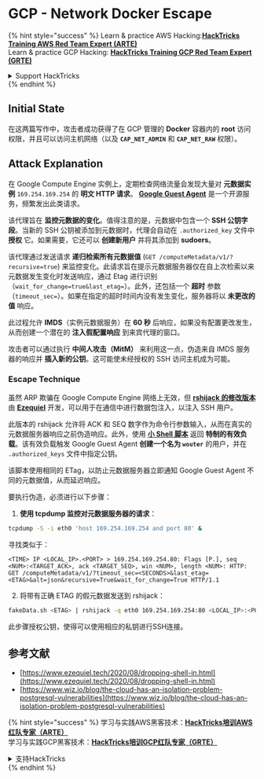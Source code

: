 # GCP - Network Docker Escape

{% hint style="success" %}
Learn & practice AWS Hacking:<img src="../../../.gitbook/assets/image (1).png" alt="" data-size="line">[**HackTricks Training AWS Red Team Expert (ARTE)**](https://training.hacktricks.xyz/courses/arte)<img src="../../../.gitbook/assets/image (1).png" alt="" data-size="line">\
Learn & practice GCP Hacking: <img src="../../../.gitbook/assets/image (2).png" alt="" data-size="line">[**HackTricks Training GCP Red Team Expert (GRTE)**<img src="../../../.gitbook/assets/image (2).png" alt="" data-size="line">](https://training.hacktricks.xyz/courses/grte)

<details>

<summary>Support HackTricks</summary>

* Check the [**subscription plans**](https://github.com/sponsors/carlospolop)!
* **Join the** 💬 [**Discord group**](https://discord.gg/hRep4RUj7f) or the [**telegram group**](https://t.me/peass) or **follow** us on **Twitter** 🐦 [**@hacktricks\_live**](https://twitter.com/hacktricks\_live)**.**
* **Share hacking tricks by submitting PRs to the** [**HackTricks**](https://github.com/carlospolop/hacktricks) and [**HackTricks Cloud**](https://github.com/carlospolop/hacktricks-cloud) github repos.

</details>
{% endhint %}

## Initial State

在这两篇写作中，攻击者成功获得了在 GCP 管理的 **Docker** 容器内的 **root** 访问权限，并且可以访问主机网络（以及 **`CAP_NET_ADMIN`** 和 **`CAP_NET_RAW`** 权限）。

## Attack Explanation

在 Google Compute Engine 实例上，定期检查网络流量会发现大量对 **元数据实例** `169.254.169.254` 的 **明文 HTTP 请求**。 [**Google Guest Agent**](https://github.com/GoogleCloudPlatform/guest-agent) 是一个开源服务，频繁发出此类请求。

该代理旨在 **监控元数据的变化**。值得注意的是，元数据中包含一个 **SSH 公钥字段**。当新的 SSH 公钥被添加到元数据时，代理会自动在 `.authorized_key` 文件中 **授权** 它。如果需要，它还可以 **创建新用户** 并将其添加到 **sudoers**。

该代理通过发送请求 **递归检索所有元数据值** (`GET /computeMetadata/v1/?recursive=true`) 来监控变化。此请求旨在提示元数据服务器仅在自上次检索以来元数据发生变化时发送响应，通过 Etag 进行识别（`wait_for_change=true&last_etag=`）。此外，还包括一个 **超时** 参数（`timeout_sec=`）。如果在指定的超时时间内没有发生变化，服务器将以 **未更改的值** 响应。

此过程允许 **IMDS**（实例元数据服务）在 **60 秒** 后响应，如果没有配置更改发生，从而创建一个潜在的 **注入假配置响应** 到来宾代理的窗口。

攻击者可以通过执行 **中间人攻击（MitM）** 来利用这一点，伪造来自 IMDS 服务器的响应并 **插入新的公钥**。这可能使未经授权的 SSH 访问主机成为可能。

### Escape Technique

虽然 ARP 欺骗在 Google Compute Engine 网络上无效，但 [**rshijack 的修改版本**](https://github.com/ezequielpereira/rshijack) 由 [**Ezequiel**](https://www.ezequiel.tech/2020/08/dropping-shell-in.html) 开发，可以用于在通信中进行数据包注入，以注入 SSH 用户。

此版本的 rshijack 允许将 ACK 和 SEQ 数字作为命令行参数输入，从而在真实的元数据服务器响应之前伪造响应。此外，使用 [**小 Shell 脚本**](https://gist.github.com/ezequielpereira/914c2aae463409e785071213b059f96c#file-fakedata-sh) 返回 **特制的有效负载**。该有效负载触发 Google Guest Agent **创建一个名为 `wouter`** 的用户，并在 `.authorized_keys` 文件中指定公钥。

该脚本使用相同的 ETag，以防止元数据服务器立即通知 Google Guest Agent 不同的元数据值，从而延迟响应。

要执行伪造，必须进行以下步骤：

1. **使用 tcpdump 监控对元数据服务器的请求**：
```bash
tcpdump -S -i eth0 'host 169.254.169.254 and port 80' &
```
寻找类似于：
```
<TIME> IP <LOCAL_IP>.<PORT> > 169.254.169.254.80: Flags [P.], seq <NUM>:<TARGET_ACK>, ack <TARGET_SEQ>, win <NUM>, length <NUM>: HTTP: GET /computeMetadata/v1/?timeout_sec=<SECONDS>&last_etag=<ETAG>&alt=json&recursive=True&wait_for_change=True HTTP/1.1
```
2. 将带有正确 ETAG 的假元数据发送到 rshijack：
```bash
fakeData.sh <ETAG> | rshijack -q eth0 169.254.169.254:80 <LOCAL_IP>:<PORT> <TARGET_SEQ> <TARGET_ACK>; ssh -i id_rsa -o StrictHostKeyChecking=no wouter@localhost
```
此步骤授权公钥，使得可以使用相应的私钥进行SSH连接。

## 参考文献

* [https://www.ezequiel.tech/2020/08/dropping-shell-in.html](https://www.ezequiel.tech/2020/08/dropping-shell-in.html)
* [https://www.wiz.io/blog/the-cloud-has-an-isolation-problem-postgresql-vulnerabilities](https://www.wiz.io/blog/the-cloud-has-an-isolation-problem-postgresql-vulnerabilities)

{% hint style="success" %}
学习与实践AWS黑客技术：<img src="../../../.gitbook/assets/image (1).png" alt="" data-size="line">[**HackTricks培训AWS红队专家（ARTE）**](https://training.hacktricks.xyz/courses/arte)<img src="../../../.gitbook/assets/image (1).png" alt="" data-size="line">\
学习与实践GCP黑客技术：<img src="../../../.gitbook/assets/image (2).png" alt="" data-size="line">[**HackTricks培训GCP红队专家（GRTE）**<img src="../../../.gitbook/assets/image (2).png" alt="" data-size="line">](https://training.hacktricks.xyz/courses/grte)

<details>

<summary>支持HackTricks</summary>

* 查看[**订阅计划**](https://github.com/sponsors/carlospolop)!
* **加入** 💬 [**Discord群组**](https://discord.gg/hRep4RUj7f)或[**电报群组**](https://t.me/peass)或**在** **Twitter** 🐦 **上关注我们** [**@hacktricks\_live**](https://twitter.com/hacktricks\_live)**.**
* **通过向** [**HackTricks**](https://github.com/carlospolop/hacktricks)和[**HackTricks Cloud**](https://github.com/carlospolop/hacktricks-cloud) GitHub库提交PR分享黑客技巧。

</details>
{% endhint %}
